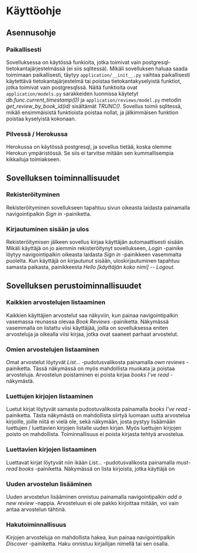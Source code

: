 # Käyttöohje

## Asennusohje

### Paikallisesti

Sovelluksessa on käytössä funkioita, jotka toimivat vain postgresql-tietokantajärjestelmässä (ei siis sqlitessä). Mikäli sovelluksen haluaa saada toimimaan paikallisesti, täytyy `application/__init__.py` vaihtaa paikallisesti käytettävä tietokantajärjestelmä tai poistaa tietokantakyselyistä funktiot, jotka toimivat vain postgresqlssä. Näitä funktioita ovat `application/models.py` sarakkeiden luonnissa käytetyt *db.func.current_timestamp(0)* ja `application/reviews/model.py` metodin *get_review_by_book_id(id)* sisältämät *TRUNC()*. Sovellus toimii sqlitessä, mikäli ensimmäisistä funktioista poistaa nollat, ja jälkimmäisen funktion poistaa kyselyistä kokonaan.

### Pilvessä / Herokussa

Herokussa on käytössä postgresql, ja sovellus tietää, koska olemme Herokun ympäristössä. Se siis ei tarvitse mitään sen kummallisempia kikkailuja toimiakseen.

## Sovelluksen toiminnallisuudet

### Rekisteröityminen

Rekisteröityminen sovellukseen tapahtuu sivun oikeasta laidasta painamalla navigointipalkin *Sign in* -painiketta.

### Kirjautuminen sisään ja ulos

Rekisteröitymisen jälkeen sovellus kirjaa käyttäjän automaattisesti sisään. Mikäli käyttäjä on jo aiemmin rekisteröitynyt sovellukseen, *Login* -painike löytyy navigointipalkin oikeasta laidasta *Sign in* -painikkeen vasemmalta puolelta. Kun käyttäjä on kirjautunut sisään, uloskirjautuminen tapahtuu samasta paikasta, painikkeesta *Hello [käyttäjän koko nimi] -- Logout*.

## Sovelluksen perustoiminnallisuudet

### Kaikkien arvostelujen listaaminen

Kaikkien käyttäjien arvostelut saa näkyviin, kun painaa navigointipalkin vasemassa reunassa olevaa *Book Reviews* -painiketta. Näkymässä vasemmalla on listattu viisi käyttäjää, joilla on sovelluksessa eniten arvosteluja ja oikealla viisi kirjaa, jotka ovat saaneet parhaat arvostelut.

### Omien arvostelujen listaaminen

Omat arvostelut löytyvät *List...* -pudotusvalikosta painamalla *own reviews* -painiketta. Tässä näkymässä on myös mahdollista muokata ja poistaa arvosteluja. Arvostelun poistaminen ei poista kirjaa *books I've read* -näkymästä.

### Luettujen kirjojen listaaminen

Luetut kirjat löytyvät samasta pudostuvalikosta painamalla *books I've read* -painiketta. Tästa näkymästä on mahdollista siirtyä luomaan uutta arvostelua kirjoille, joille niitä ei vielä ole, sekä näkymään, josta pystyy lisäämään luettujen / luettavien kirjojen listalle uuden kirjan. Myös luettujen kirjojen poisto on mahdollista. Toiminnallisuus ei poista kirjasta tehtyä arvostelua.

### Luettavien kirjojen listaaminen

Luettavat kirjat löytyvät niin ikään *List...* -pudotusvalikosta painamalla *must-read books* -painiketta. Näkymässä on lista kirjoista, jotka käyttäjä on 

### Uuden arvostelun lisääminen

Uuden arvostelun lisääminen onnistuu painamalla navigointipalkin *add a new review* -nappia. Arvosteluun ei ole pakko kirjoittaa mitään, voi vain antaa arvostelun tähtinä.

### Hakutoiminnallisuus

Kirjojen arvosteluja on mahdollista hakea, kun painaa navigointipalkin *Discover* -painiketta. Haku onnistuu kirjailijan nimellä tai sen osalla.

